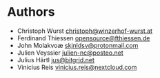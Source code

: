 <!--
  - SPDX-FileCopyrightText: 2024 Nextcloud GmbH and Nextcloud contributors
  - SPDX-License-Identifier: GPL-3.0-or-later
-->
# Authors

- Christoph Wurst <christoph@winzerhof-wurst.at>
- Ferdinand Thiessen <opensource@fthiessen.de>
- John Molakvoæ <skjnldsv@protonmail.com>
- Julien Veyssier <julien-nc@posteo.net>
- Julius Härtl <jus@bitgrid.net>
- Vinicius Reis <vinicius.reis@nextcloud.com>
